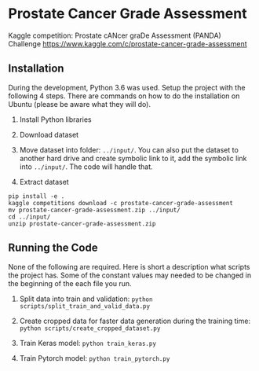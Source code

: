 # Prostate Cancer Grade Assessment

Kaggle competition: Prostate cANcer graDe Assessment (PANDA) Challenge <https://www.kaggle.com/c/prostate-cancer-grade-assessment>

## Installation

During the development, Python 3.6 was used. Setup the project with the following 4 steps. There are commands on how to do the installation on Ubuntu (please be aware what they will do).

1. Install Python libraries

1. Download dataset

1. Move dataset into folder: `../input/`. You can also put the dataset to another hard drive and create symbolic link to it, add the symbolic link into `../input/`. The code will handle that.

1. Extract dataset

```shell
pip install -e .
kaggle competitions download -c prostate-cancer-grade-assessment
mv prostate-cancer-grade-assessment.zip ../input/
cd ../input/
unzip prostate-cancer-grade-assessment.zip
```

## Running the Code

None of the following are required. Here is short a description what scripts the project has. Some of the constant values may needed to be changed in the beginning of the each file you run.

1. Split data into train and validation: `python scripts/split_train_and_valid_data.py`

1. Create cropped data for faster data generation during the training time: `python scripts/create_cropped_dataset.py`

1. Train Keras model: `python train_keras.py`

1. Train Pytorch model: `python train_pytorch.py`
